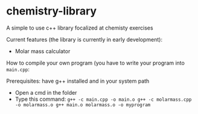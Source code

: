 # chemistry-library
A simple to use c++ library focalized at chemisty exercises

Current features (the library is currently in early development):
- Molar mass calculator



How to compile your own program (you have to write your program into `main.cpp`:

Prerequisites: have g++ installed and in your system path

- Open a cmd in the folder
- Type this command: `g++ -c main.cpp -o main.o
                      g++ -c molarmass.cpp -o molarmass.o
                      g++ main.o molarmass.o -o myprogram`
